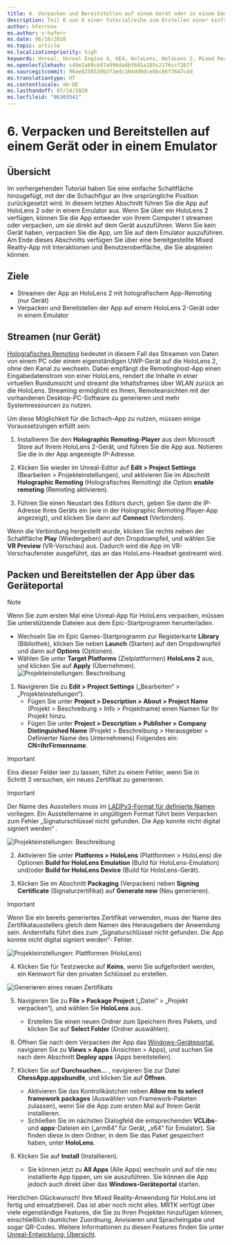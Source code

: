 ```yaml
---
title: 6. Verpacken und Bereitstellen auf einem Gerät oder in einem Emulator
description: Teil 6 von 6 einer Tutorialreihe zum Erstellen einer einfachen Schach-App mit der Unreal Engine 4 und dem UX Tools-Plug-In des Mixed Reality-Toolkits
author: hferrone
ms.author: v-haferr
ms.date: 06/10/2020
ms.topic: article
ms.localizationpriority: high
keywords: Unreal, Unreal Engine 4, UE4, HoloLens, HoloLens 2, Mixed Reality, Tutorial, erste Schritte, MRTK, UXT, UX Tools, Dokumentation
ms.openlocfilehash: c49e2a69cb97a996da4bf601a105c2176ccf267f
ms.sourcegitcommit: 96ae8258539b2f3edc104dd0dce8bc66f3647cdd
ms.translationtype: HT
ms.contentlocale: de-DE
ms.lasthandoff: 07/14/2020
ms.locfileid: "86303541"
---
```

# <a name="6-packaging--deploying-to-device-or-emulator"></a>6. Verpacken und Bereitstellen auf einem Gerät oder in einem Emulator

## <a name="overview"></a>Übersicht

Im vorhergehenden Tutorial haben Sie eine einfache Schaltfläche hinzugefügt, mit der die Schachfigur an ihre ursprüngliche Position zurückgesetzt wird. In diesem letzten Abschnitt führen Sie die App auf HoloLens 2 oder in einem Emulator aus. Wenn Sie über ein HoloLens 2 verfügen, können Sie die App entweder von Ihrem Computer t streamen oder verpacken, um sie direkt auf dem Gerät auszuführen. Wenn Sie kein Gerät haben, verpacken Sie die App, um Sie auf dem Emulator auszuführen. Am Ende dieses Abschnitts verfügen Sie über eine bereitgestellte Mixed Reality-App mit Interaktionen und Benutzeroberfläche, die Sie abspielen können.

## <a name="objectives"></a>Ziele

* Streamen der App an HoloLens 2 mit holografischem App-Remoting (nur Gerät)
* Verpacken und Bereitstellen der App auf einem HoloLens 2-Gerät oder in einem Emulator

## <a name="device-only-streaming"></a>Streamen (nur Gerät)
[Holografisches Remoting](https://docs.microsoft.com/windows/mixed-reality/add-holographic-remoting) bedeutet in diesem Fall das Streamen von Daten von einem PC oder einem eigenständigen UWP-Gerät auf die HoloLens 2, ohne den Kanal zu wechseln. Dabei empfängt die Remotinghost-App einen Eingabedatenstrom von einer HoloLens, rendert die Inhalte in einer virtuellen Rundumsicht und streamt die Inhaltsframes über WLAN zurück an die HoloLens. Streaming ermöglicht es Ihnen, Remoteansichten mit der vorhandenen Desktop-PC-Software zu generieren und mehr Systemressourcen zu nutzen. 

Um diese Möglichkeit für die Schach-App zu nutzen, müssen einige Voraussetzungen erfüllt sein:

1.  Installieren Sie den **Holographic Remoting-Player** aus dem Microsoft Store auf Ihrem HoloLens 2-Gerät, und führen Sie die App aus. Notieren Sie die in der App angezeigte IP-Adresse.

2.  Klicken Sie wieder im Unreal-Editor auf **Edit > Project Settings** (Bearbeiten > Projekteinstellungen), und aktivieren Sie im Abschnitt **Holographic Remoting** (Holografisches Remoting) die Option **enable remoting** (Remoting aktivieren).

3.  Führen Sie einen Neustart des Editors durch, geben Sie dann die IP-Adresse Ihres Geräts ein (wie in der Holographic Remoting Player-App angezeigt), und klicken Sie dann auf **Connect** (Verbinden).

Wenn die Verbindung hergestellt wurde, klicken Sie rechts neben der Schaltfläche **Play** (Wiedergeben) auf den Dropdownpfeil, und wählen Sie **VR Preview** (VR-Vorschau) aus. Dadurch wird die App im VR-Vorschaufenster ausgeführt, das an das HoloLens-Headset gestreamt wird. 

## <a name="packaging-and-deploying-the-app-via-device-portal"></a>Packen und Bereitstellen der App über das Geräteportal

>[!NOTE]
>Wenn Sie zum ersten Mal eine Unreal-App für HoloLens verpacken, müssen Sie unterstützende Dateien aus dem Epic-Startprogramm herunterladen. 
>- Wechseln Sie im Epic Games-Startprogramm zur Registerkarte **Library** (Bibliothek), klicken Sie neben **Launch** (Starten) auf den Dropdownpfeil und dann auf **Options** (Optionen). 
>- Wählen Sie unter **Target Platforms** (Zielplattformen) **HoloLens 2** aus, und klicken Sie auf **Apply** (Übernehmen). 
>![Projekteinstellungen: Beschreibung](images/unreal-uxt/6-installationoptions.PNG)

1.  Navigieren Sie zu **Edit > Project Settings** („Bearbeiten“ > „Projekteinstellungen“). 
    * Fügen Sie unter **Project > Description > About > Project Name** (Projekt > Beschreibung > Info > Projektname) einen Namen für Ihr Projekt hinzu. 
    * Fügen Sie unter **Project > Description > Publisher > Company Distinguished Name** (Projekt > Beschreibung > Herausgeber > Definierter Name des Unternehmens) Folgendes ein: **CN=IhrFirmenname**.

> [!IMPORTANT]
> Eins dieser Felder leer zu lassen, führt zu einem Fehler, wenn Sie in Schritt 3 versuchen, ein neues Zertifikat zu generieren. 

> [!IMPORTANT]
> Der Name des Ausstellers muss im [LADPv3-Format für definierte Namen](https://www.ietf.org/rfc/rfc2253.txt) vorliegen. Ein Ausstellername in ungültigem Format führt beim Verpacken zum Fehler „Signaturschlüssel nicht gefunden. Die App konnte nicht digital signiert werden“ .

![Projekteinstellungen: Beschreibung](images/unreal-uxt/6-cn.PNG)

2.  Aktivieren Sie unter **Platforms > HoloLens** (Plattformen > HoloLens) die Optionen **Build for HoloLens Emulation** (Build für HoloLens-Emulation) und/oder **Build for HoloLens Device** (Build für HoloLens-Gerät).

3.  Klicken Sie im Abschnitt **Packaging** (Verpacken) neben **Signing Certificate** (Signaturzertifikat) auf **Generate new** (Neu generieren).

> [!IMPORTANT]
> Wenn Sie ein bereits generiertes Zertifikat verwenden, muss der Name des Zertifikatausstellers gleich dem Namen des Herausgebers der Anwendung sein. Andernfalls führt dies zum „Signaturschlüssel nicht gefunden. Die App konnte nicht digital signiert werden“- Fehler.

![Projekteinstellungen: Plattformen (HoloLens)](images/unreal-uxt/6-packaging.PNG)

4. Klicken Sie für Testzwecke auf **Keins**, wenn Sie aufgefordert werden, ein Kennwort für den privaten Schlüssel zu erstellen.

![Generieren eines neuen Zertifikats](images/unreal-uxt/6-private-key-testing.png)

5. Navigieren Sie zu **File > Package Project** („Datei“ > „Projekt verpacken“), und wählen Sie **HoloLens** aus. 
    * Erstellen Sie einen neuen Ordner zum Speichern Ihres Pakets, und klicken Sie auf **Select Folder** (Ordner auswählen). 

6.  Öffnen Sie nach dem Verpacken der App das [Windows-Geräteportal](https://docs.microsoft.com/windows/mixed-reality/using-the-windows-device-portal), navigieren Sie zu **Views > Apps** (Ansichten > Apps), und suchen Sie nach dem Abschnitt **Deploy apps** (Apps bereitstellen).

7.  Klicken Sie auf **Durchsuchen...** , navigieren Sie zur Datei **ChessApp.appxbundle**, und klicken Sie auf **Öffnen**. 

    * Aktivieren Sie das Kontrollkästchen neben **Allow me to select framework packages** (Auswählen von Framework-Paketen zulassen), wenn Sie die App zum ersten Mal auf Ihrem Gerät installieren. 
    * Schließen Sie im nächsten Dialogfeld die entsprechenden **VCLibs**- und **appx**-Dateien ein („arm64“ für Gerät, „x64“ für Emulator). Sie finden diese in dem Ordner, in dem Sie das Paket gespeichert haben, unter **HoloLens**.

8.  Klicken Sie auf **Install** (Installieren).
    * Sie können jetzt zu **All Apps** (Alle Apps) wechseln und auf die neu installierte App tippen, um sie auszuführen. Sie können die App jedoch auch direkt über das **Windows-Geräteportal** starten. 

Herzlichen Glückwunsch! Ihre Mixed Reality-Anwendung für HoloLens ist fertig und einsatzbereit. Das ist aber noch nicht alles. MRTK verfügt über viele eigenständige Features, die Sie zu Ihren Projekten hinzufügen können, einschließlich räumlicher Zuordnung, Anvisieren und Spracheingabe und sogar QR-Codes. Weitere Informationen zu diesen Features finden Sie unter [Unreal-Entwicklung: Übersicht](https://docs.microsoft.com/windows/mixed-reality/unreal-development-overview).
